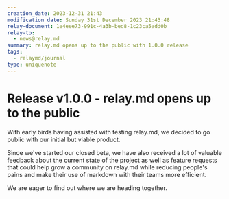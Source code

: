 ```yaml
---
creation_date: 2023-12-31 21:43
modification date: Sunday 31st December 2023 21:43:48
relay-document: 1e4eee73-991c-4a3b-bed8-1c23ca5add0b
relay-to:
  - news@relay.md
summary: relay.md opens up to the public with 1.0.0 release
tags:
  - relaymd/journal
type: uniquenote
---
```


# Release v1.0.0 - relay.md opens up to the public
With early birds having assisted with testing relay.md, we decided to go public with our initial but viable product.

Since we've started our closed beta, we have also received a lot of valuable feedback about the current state of the project as well as feature requests that could help grow a community on relay.md while reducing people's pains and make their use of markdown with their teams more efficient.

We are eager to find out where we are heading together.